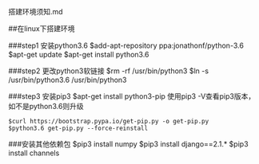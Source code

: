 搭建环境须知.md

##在linux下搭建环境

###step1 安装python3.6
	$add-apt-repository ppa:jonathonf/python-3.6
	$apt-get update
	$apt-get install python3.6

###step2 更改python3软链接
	$rm -rf /usr/bin/python3
	$ln -s /usr/bin/python3.6 /usr/bin/python3

###step3 安装pip3
	$apt-get install python3-pip
使用pip3 -V查看pip3版本，如不是python3.6则升级
	
	$curl https://bootstrap.pypa.io/get-pip.py -o get-pip.py
	$python3.6 get-pip.py --force-reinstall


###安装其他依赖包
	$pip3 install numpy
	$pip3 install django==2.1.*
	$pip3 install channels

